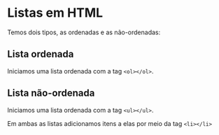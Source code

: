 # Listas em HTML

Temos dois tipos, as ordenadas e as não-ordenadas:

## Lista ordenada 
Iniciamos uma lista ordenada com a tag `<ol></ol>`. 

## Lista não-ordenada
Iniciamos uma lista ordenada com a tag `<ul></ul>`. 

Em ambas as listas adicionamos itens a elas por meio da tag `<li></li>`